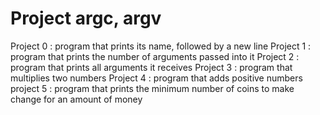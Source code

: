 # Project argc, argv

Project 0 : program that prints its name, followed by a new line
Project 1 : program that prints the number of arguments passed into it
Project 2 : program that prints all arguments it receives
Project 3 : program that multiplies two numbers
Project 4 : program that adds positive numbers
project 5 : program that prints the minimum number of coins to make change for an amount of money

